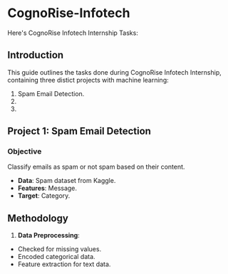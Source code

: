 # CognoRise-Infotech
Here's CognoRise Infotech Internship Tasks:

## Introduction 
This guide outlines the tasks done during CognoRise Infotech Internship, containing three distict projects with machine learning:
1. Spam Email Detection.
2.
3.
## Project 1: Spam Email Detection 
### Objective
Classify emails as spam or not spam based on their content.
- **Data**: Spam dataset from Kaggle.
- **Features**: Message.
- **Target**: Category.
## Methodology
1. **Data Preprocessing**:
- Checked for missing values.
- Encoded categorical data.
- Feature extraction for text data.

